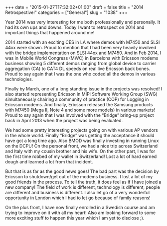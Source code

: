 +++
date = "2015-01-27T17:32:02+01:00"
draft = false
title = "2014 Retrospective!"
categories = ["General"]
slug = "1038"
+++

<p>Year 2014 was very interesting for me both professionally and personally. It had its own ups and downs. Today I want to retrospect on 2014 and important things that happened around me!</p> <p>2014 started with an exciting CES in LA where demos with M7450 and SLSI 44xx were shown. Proud to mention that I had been very heavily involved with the bridge implementation on SLSI 44xx and M7450. And in Feb 2014, I was in Mobile World Congress (MWC) in Barcelona with Ericsson modems business showing 5 different demos ranging from global device to carrier aggregation (CA) to CAT4 DL speeds on real live Ericsson back bones. Proud to say again that I was the one who coded all the demos in various technologies.</p> <p>Finally by March, one of a long standing issue in the projects was resolved! I also started representing Ericsson in MIPI Software Working Group (SWG) simultaneously chairing a community of practice (COP) for Logging in Ericsson modems. And finally, Ericsson released the Samsung products with M7450 (Mega II, Note 4 and some more models) in various markets! Proud to say again that I was involved with the “Bridge” bring-up project back in April 2013 when the project was being evaluated.</p> <p>We had some pretty interesting projects going on with various AP vendors in the whole world. Finally “Bridge” was getting the acceptance it should have got a long time ago. Also BMOD was finally investing in running Linux on the DCPU! On the personal front, we had a nice trip across Switzerland and Italy with my cousin brother and his wife. On the other part, I was for the first time robbed of my wallet in Switzerland! Lost a lot of hard earned dough and learned a lot from that incident.</p> <p>But that is as far as the good news goes! The bad part was the decision by Ericsson to shutdown/get out of the modems business. I lost a lot of my good friends in the process. To tell the truth, it does feel as if I have joined a new company! The field of work is different, technology is different, people are different and business is different. I also let go of a very wonderful opportunity in London which I had to let go because of family reasons!</p> <p>On the plus front, I have now finally enrolled in a Swedish course and am trying to improve on it with all my heart! Also am looking forward to some more exciting stuff to happen this year which I am yet to disclose ;).</p>
